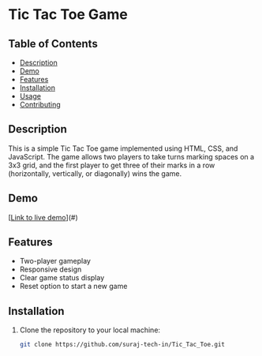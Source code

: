 # Tic Tac Toe Game

## Table of Contents
- [Description](#description)
- [Demo](#demo)
- [Features](#features)
- [Installation](#installation)
- [Usage](#usage)
- [Contributing](#contributing)

## Description
This is a simple Tic Tac Toe game implemented using HTML, CSS, and JavaScript. The game allows two players to take turns marking spaces on a 3x3 grid, and the first player to get three of their marks in a row (horizontally, vertically, or diagonally) wins the game.

## Demo
[[Link to live demo](https://www.youtube.com/watch?v=3_9YClYJvRk)](#) <!-- Update with the link to your live demo if available -->

## Features
- Two-player gameplay
- Responsive design
- Clear game status display
- Reset option to start a new game

## Installation
1. Clone the repository to your local machine:
   ```bash
   git clone https://github.com/suraj-tech-in/Tic_Tac_Toe.git
